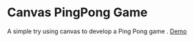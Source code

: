 # Canvas PingPong Game
A simple try using canvas to develop a Ping Pong game .   [Demo](http://htmlpreview.github.io/?https://github.com/shiyamkumar/Canvas_PingPong_Game/blob/master/pingPong.html)

